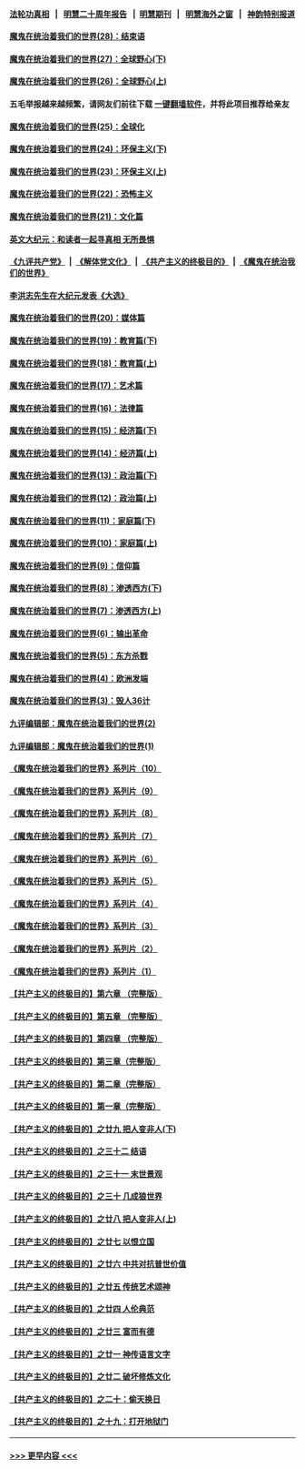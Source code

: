 #### [法轮功真相](https://github.com/gfw-breaker/truth/blob/master/README.md?t=0) &nbsp;&nbsp;|&nbsp;&nbsp; [明慧二十周年报告](https://github.com/gfw-breaker/mh-reports/blob/master/README.md?t=0) &nbsp;&nbsp;|&nbsp;&nbsp;[明慧期刊](https://github.com/gfw-breaker/mh-qikan) &nbsp;&nbsp;|&nbsp;&nbsp; [明慧海外之窗](https://github.com/gfw-breaker/mh-news/blob/master/README.md?t=0) &nbsp;&nbsp;|&nbsp;&nbsp; [神韵特别报道](https://github.com/gfw-breaker/mh-news/blob/master/shenyun.md?t=0)
#### [魔鬼在统治着我们的世界(28)：结束语](../pages/nsc422/n10936246.md?t=07091001) 
#### [魔鬼在统治着我们的世界(27)：全球野心(下)](../pages/nsc422/n10928319.md?t=07091001) 
#### [魔鬼在统治着我们的世界(26)：全球野心(上)](../pages/nsc422/n10900318.md?t=07091001) 
#### 五毛举报越来越频繁，请网友们前往下载 [一键翻墙软件](https://github.com/gfw-breaker/ssr-accounts)，并将此项目推荐给亲友
#### [魔鬼在统治着我们的世界(25)：全球化](../pages/nsc422/n10788205.md?t=07091001) 
#### [魔鬼在统治着我们的世界(24)：环保主义(下)](../pages/nsc422/n10695307.md?t=07091001) 
#### [魔鬼在统治着我们的世界(23)：环保主义(上)](../pages/nsc422/n10688613.md?t=07091001) 
#### [魔鬼在统治着我们的世界(22)：恐怖主义](../pages/nsc422/n10614727.md?t=07091001) 
#### [魔鬼在统治着我们的世界(21)：文化篇](../pages/nsc422/n10597706.md?t=07091001) 
#### [英文大纪元：和读者一起寻真相 无所畏惧](../pages/nsc422/n12542027.md?t=07091001) 
#### [《九评共产党》](https://github.com/begood0513/9ping.md/blob/master/README.md) &nbsp;|&nbsp; [《解体党文化》](../../../../jtdwh.md/blob/master/README.md)  &nbsp;|&nbsp; [《共产主义的终极目的》](../../../../gczydzjmd.md/blob/master/README.md) &nbsp;|&nbsp; [《魔鬼在统治我们的世界》](../../../../mgztzwmdsj.md/blob/master/README.md) 
#### [李洪志先生在大纪元发表《大选》](../pages/nsc422/n12534746.md?t=07091001) 
#### [魔鬼在统治着我们的世界(20)：媒体篇](../pages/nsc422/n10586579.md?t=07091001) 
#### [魔鬼在统治着我们的世界(19)：教育篇(下)](../pages/nsc422/n10564808.md?t=07091001) 
#### [魔鬼在统治着我们的世界(18)：教育篇(上)](../pages/nsc422/n10526970.md?t=07091001) 
#### [魔鬼在统治着我们的世界(17)：艺术篇](../pages/nsc422/n10499093.md?t=07091001) 
#### [魔鬼在统治着我们的世界(16)：法律篇](../pages/nsc422/n10485969.md?t=07091001) 
#### [魔鬼在统治着我们的世界(15)：经济篇(下)](../pages/nsc422/n10469975.md?t=07091001) 
#### [魔鬼在统治着我们的世界(14)：经济篇(上)](../pages/nsc422/n10457370.md?t=07091001) 
#### [魔鬼在统治着我们的世界(13)：政治篇(下)](../pages/nsc422/n10448270.md?t=07091001) 
#### [魔鬼在统治着我们的世界(12)：政治篇(上)](../pages/nsc422/n10444576.md?t=07091001) 
#### [魔鬼在统治着我们的世界(11)：家庭篇(下)](../pages/nsc422/n10440961.md?t=07091001) 
#### [魔鬼在统治着我们的世界(10)：家庭篇(上)](../pages/nsc422/n10435448.md?t=07091001) 
#### [魔鬼在统治着我们的世界(9)：信仰篇](../pages/nsc422/n10432159.md?t=07091001) 
#### [魔鬼在统治着我们的世界(8)：渗透西方(下)](../pages/nsc422/n10429603.md?t=07091001) 
#### [魔鬼在统治着我们的世界(7)：渗透西方(上)](../pages/nsc422/n10426013.md?t=07091001) 
#### [魔鬼在统治着我们的世界(6)：输出革命](../pages/nsc422/n10421536.md?t=07091001) 
#### [魔鬼在统治着我们的世界(5)：东方杀戮](../pages/nsc422/n10417707.md?t=07091001) 
#### [魔鬼在统治着我们的世界(4)：欧洲发端](../pages/nsc422/n10414890.md?t=07091001) 
#### [魔鬼在统治着我们的世界(3)：毁人36计](../pages/nsc422/n10411583.md?t=07091001) 
#### [九评编辑部：魔鬼在统治着我们的世界(2)](../pages/nsc422/n10410036.md?t=07091001) 
#### [九评编辑部：魔鬼在统治着我们的世界(1)](../pages/nsc422/n10406825.md?t=07091001) 
#### [《魔鬼在统治着我们的世界》系列片（10）](../pages/nsc422/n12292670.md?t=07091001) 
#### [《魔鬼在统治着我们的世界》系列片（9）](../pages/nsc422/n12290859.md?t=07091001) 
#### [《魔鬼在统治着我们的世界》系列片（8）](../pages/nsc422/n12287445.md?t=07091001) 
#### [《魔鬼在统治着我们的世界》系列片（7）](../pages/nsc422/n12283425.md?t=07091001) 
#### [《魔鬼在统治着我们的世界》系列片（6）](../pages/nsc422/n12282314.md?t=07091001) 
#### [《魔鬼在统治着我们的世界》系列片（5）](../pages/nsc422/n12281419.md?t=07091001) 
#### [《魔鬼在统治着我们的世界》系列片（4）](../pages/nsc422/n12274024.md?t=07091001) 
#### [《魔鬼在统治着我们的世界》系列片（3）](../pages/nsc422/n12271322.md?t=07091001) 
#### [《魔鬼在统治着我们的世界》系列片（2）](../pages/nsc422/n12269049.md?t=07091001) 
#### [《魔鬼在统治着我们的世界》系列片（1）](../pages/nsc422/n12267575.md?t=07091001) 
#### [【共产主义的终极目的】第六章 （完整版）](../pages/nsc422/n11428913.md?t=07091001) 
#### [【共产主义的终极目的】第五章 （完整版）](../pages/nsc422/n11428912.md?t=07091001) 
#### [【共产主义的终极目的】第四章 （完整版）](../pages/nsc422/n11428907.md?t=07091001) 
#### [【共产主义的终极目的】第三章（完整版）](../pages/nsc422/n11428848.md?t=07091001) 
#### [【共产主义的终极目的】第二章（完整版）](../pages/nsc422/n11428831.md?t=07091001) 
#### [【共产主义的终极目的】第一章（完整版）](../pages/nsc422/n11417651.md?t=07091001) 
#### [【共产主义的终极目的】之廿九 把人变非人(下)](../pages/nsc422/n11344140.md?t=07091001) 
#### [【共产主义的终极目的】之三十二 结语](../pages/nsc422/n11360535.md?t=07091001) 
#### [【共产主义的终极目的】之三十一 末世景观](../pages/nsc422/n11351129.md?t=07091001) 
#### [【共产主义的终极目的】之三十 几成狼世界](../pages/nsc422/n11348280.md?t=07091001) 
#### [【共产主义的终极目的】之廿八 把人变非人(上)](../pages/nsc422/n11340492.md?t=07091001) 
#### [【共产主义的终极目的】之廿七 以恨立国](../pages/nsc422/n11336944.md?t=07091001) 
#### [【共产主义的终极目的】之廿六 中共对抗普世价值](../pages/nsc422/n11324785.md?t=07091001) 
#### [【共产主义的终极目的】之廿五 传统艺术颂神](../pages/nsc422/n11296396.md?t=07091001) 
#### [【共产主义的终极目的】之廿四 人伦典范](../pages/nsc422/n11296397.md?t=07091001) 
#### [【共产主义的终极目的】之廿三 富而有德](../pages/nsc422/n11283598.md?t=07091001) 
#### [【共产主义的终极目的】之廿一 神传语言文字](../pages/nsc422/n11263265.md?t=07091001) 
#### [【共产主义的终极目的】之廿二 破坏修炼文化](../pages/nsc422/n11245728.md?t=07091001) 
#### [【共产主义的终极目的】之二十：偷天换日](../pages/nsc422/n11238846.md?t=07091001) 
#### [【共产主义的终极目的】之十九：打开地狱门](../pages/nsc422/n11206376.md?t=07091001) 

----
#### [ >>> 更早内容 <<< ](../indexes/nsc422-earlier.md)
